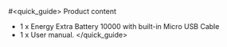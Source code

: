 #<quick_guide> Product content
- 1 x Energy Extra Battery 10000 with built-in Micro USB Cable
- 1 x User manual.
</quick_guide>